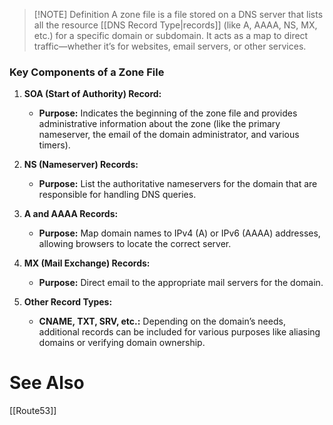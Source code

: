 > [!NOTE] Definition
> A zone file is a file stored on a DNS server that lists all the resource [[DNS Record Type|records]] (like A, AAAA, NS, MX, etc.) for a specific domain or subdomain. It acts as a map to direct traffic—whether it’s for websites, email servers, or other services.

### **Key Components of a Zone File**

1. **SOA (Start of Authority) Record:**
    - **Purpose:** Indicates the beginning of the zone file and provides administrative information about the zone (like the primary nameserver, the email of the domain administrator, and various timers).

2. **NS (Nameserver) Records:**
    - **Purpose:** List the authoritative nameservers for the domain that are responsible for handling DNS queries.

3. **A and AAAA Records:**
    - **Purpose:** Map domain names to IPv4 (A) or IPv6 (AAAA) addresses, allowing browsers to locate the correct server.

4. **MX (Mail Exchange) Records:**
    - **Purpose:** Direct email to the appropriate mail servers for the domain.

5. **Other Record Types:**
    - **CNAME, TXT, SRV, etc.:** Depending on the domain’s needs, additional records can be included for various purposes like aliasing domains or verifying domain ownership.
# See Also
[[Route53]]